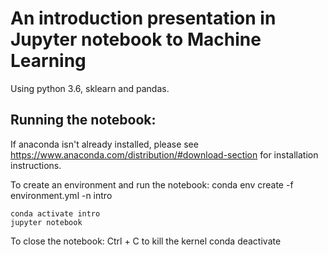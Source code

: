 # An introduction presentation in Jupyter notebook to Machine Learning

Using python 3.6, sklearn and pandas.

## Running the notebook:

If anaconda isn't already installed, please see https://www.anaconda.com/distribution/#download-section for installation instructions.

To create an environment and run the notebook:
	conda env create -f environment.yml -n intro

	conda activate intro
	jupyter notebook

To close the notebook:
	Ctrl + C to kill the kernel
	conda deactivate

